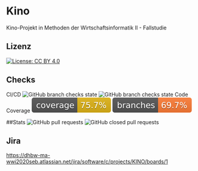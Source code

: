 # Kino
Kino-Projekt in Methoden der Wirtschaftsinformatik II - Fallstudie

## Lizenz
[![License: CC BY 4.0](https://img.shields.io/badge/License-CC%20BY%204.0-lightgrey.svg)](https://creativecommons.org/licenses/by/4.0/)

## Checks
CI/CD
![GitHub branch checks state](https://img.shields.io/github/checks-status/DrBackmischung/Kino-Backend/main?label=CI%20%2F%20CD%20-%20Main%20Branch)
![GitHub branch checks state](https://img.shields.io/github/checks-status/DrBackmischung/Kino-Backend/dev?label=CI%20%2F%20CD%20-%20Dev%20Branch)
Code Coverage
![Coverage](.github/badges/jacoco.svg)
![Branches](.github/badges/branches.svg)

##Stats
![GitHub pull requests](https://img.shields.io/github/issues-pr/DrBackmischung/Kino-Backend?label=Offene%20Pull%20Requests)
![GitHub closed pull requests](https://img.shields.io/github/issues-pr-closed/DrBackmischung/Kino-Backend?label=Abgeschlossene%20Pull%20Requests)

## Jira
https://dhbw-ma-wwi2020seb.atlassian.net/jira/software/c/projects/KINO/boards/1

